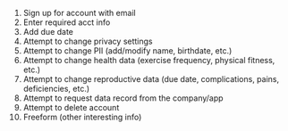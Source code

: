 1. Sign up for account with email
2. Enter required acct info
3. Add due date
4. Attempt to change privacy settings
5. Attempt to change PII (add/modify name, birthdate, etc.)
6. Attempt to change health data (exercise frequency, physical fitness, etc.)
7. Attempt to change reproductive data (due date, complications, pains, deficiencies, etc.)
8. Attempt to request data record from the company/app
9. Attempt to delete account
10. Freeform (other interesting info)